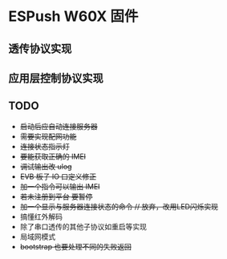 # ESPush W60X 固件

## 透传协议实现

## 应用层控制协议实现

## TODO

* ~~启动后应自动连接服务器~~
* ~~需要实现配网功能~~
* ~~连接状态指示灯~~
* ~~要能获取正确的 IMEI~~
* ~~调试输出改 ulog~~
* ~~EVB 板子 IO 口定义修正~~
* ~~加一个指令可以输出 IMEI~~
* ~~若未注册到平台 要暂停~~
* ~~加一个显示与服务器连接状态的命令 // 放弃，改用LED闪烁实现~~
* 搞懂红外解码
* 除了串口透传的其他子协议如重启等实现
* 局域网模式
* ~~bootstrap 也要处理不同的失败返回~~

